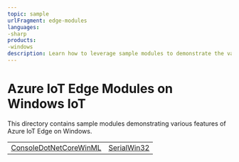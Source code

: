```yaml
---
topic: sample
urlFragment: edge-modules
languages:
-sharp
products:
-windows
description: Learn how to leverage sample modules to demonstrate the various features of Azure IoT Edge on Windows.
---
```


# Azure IoT Edge Modules on Windows IoT

This directory contains sample modules demonstrating various features of Azure IoT Edge on Windows.

<table>
 <tr>
  <td><a href="./ConsoleDotNetCoreWinML">ConsoleDotNetCoreWinML</a></td>
  <td><a href="./SerialWin32">SerialWin32</a></td>
 </tr>
</table>
